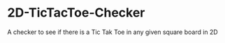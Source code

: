 2D-TicTacToe-Checker
====================

A checker to see if there is a Tic Tak Toe in any given square board in 2D
